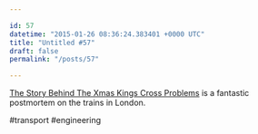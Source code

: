 ```yaml
---

id: 57
datetime: "2015-01-26 08:36:24.383401 +0000 UTC"
title: "Untitled #57"
draft: false
permalink: "/posts/57"

---
```


[The Story Behind The Xmas Kings Cross Problems](http://www.londonreconnections.com/2015/know-run-story-behind-xmas-kings-cross-problems/) is a fantastic postmortem on the trains in London.

#transport #engineering
